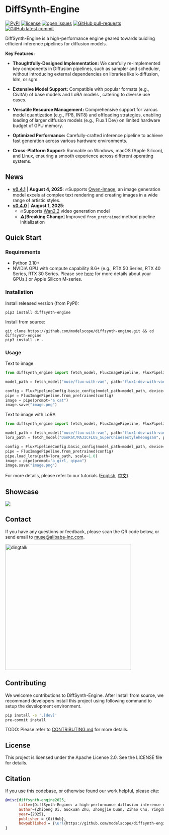 # DiffSynth-Engine

[![PyPI](https://img.shields.io/pypi/v/DiffSynth-Engine)](https://pypi.org/project/DiffSynth-Engine/)
[![license](https://img.shields.io/github/license/modelscope/DiffSynth-Engine.svg)](https://github.com/modelscope/DiffSynth-Engine/blob/master/LICENSE)
[![open issues](https://isitmaintained.com/badge/open/modelscope/DiffSynth-Engine.svg)](https://github.com/modelscope/DiffSynth-Engine/issues)
[![GitHub pull-requests](https://img.shields.io/github/issues-pr/modelscope/DiffSynth-Engine.svg)](https://GitHub.com/modelscope/DiffSynth-Engine/pull/)
[![GitHub latest commit](https://badgen.net/github/last-commit/modelscope/DiffSynth-Engine)](https://GitHub.com/modelscope/DiffSynth-Engine/commit/)

DiffSynth-Engine is a high-performance engine geared towards buidling efficient inference pipelines for diffusion models.

**Key Features:**

- **Thoughtfully-Designed Implementation:** We carefully re-implemented key components in Diffusion pipelines, such as sampler and scheduler, without introducing external dependencies on libraries like k-diffusion, ldm, or sgm.

- **Extensive Model Support:** Compatible with popular formats (e.g., CivitAI) of base models and LoRA models , catering to diverse use cases.

- **Versatile Resource Management:** Comprehensive support for varous model quantization (e.g., FP8, INT8) 
and offloading strategies, enabling loading of larger diffusion models (e.g., Flux.1 Dev) on limited hardware budget of GPU memory.

- **Optimized Performance:** Carefully-crafted inference pipeline to achieve fast generation across various hardware environments.

- **Cross-Platform Support:** Runnable on Windows, macOS (Apple Silicon), and Linux, ensuring a smooth experience across different operating systems.

## News

- **[v0.4.1](https://github.com/modelscope/DiffSynth-Engine/releases/tag/v0.4.1)** | **August 4, 2025**: 🔥Supports [Qwen-Image](https://www.modelscope.cn/models/Qwen/Qwen-Image), an image generation model excels at complex text rendering and creating images in a wide range of artistic styles.
- **[v0.4.0](https://github.com/modelscope/DiffSynth-Engine/releases/tag/v0.4.0)** | **August 1, 2025**:
  - 🔥Supports [Wan2.2](https://modelscope.cn/collections/tongyiwanxiang-22--shipinshengcheng-2bb5b1adef2840) video generation model
  - ⚠️[**Breaking Change**] Improved `from_pretrained` method pipeline initialization

## Quick Start
### Requirements

- Python 3.10+
- NVIDIA GPU with compute capability 8.6+ (e.g., RTX 50 Series, RTX 40 Series, RTX 30 Series. Please see [here](https://docs.nvidia.com/cuda/cuda-c-programming-guide/index.html#compute-capabilities) for more details about your GPUs.) or Apple Silicon M-series.

### Installation

Install released version (from PyPI):
```shell
pip3 install diffsynth-engine
```

Install from source:
```shell
git clone https://github.com/modelscope/diffsynth-engine.git && cd diffsynth-engine
pip3 install -e .
```

### Usage
Text to image
```python
from diffsynth_engine import fetch_model, FluxImagePipeline, FluxPipelineConfig

model_path = fetch_model("muse/flux-with-vae", path="flux1-dev-with-vae.safetensors")

config = FluxPipelineConfig.basic_config(model_path=model_path, device="cuda:0")
pipe = FluxImagePipeline.from_pretrained(config)
image = pipe(prompt="a cat")
image.save("image.png")
```
Text to image with LoRA
```python
from diffsynth_engine import fetch_model, FluxImagePipeline, FluxPipelineConfig

model_path = fetch_model("muse/flux-with-vae", path="flux1-dev-with-vae.safetensors")
lora_path = fetch_model("DonRat/MAJICFLUS_SuperChinesestyleheongsam", path="麦橘超国风旗袍.safetensors")

config = FluxPipelineConfig.basic_config(model_path=model_path, device="cuda:0")
pipe = FluxImagePipeline.from_pretrained(config)
pipe.load_lora(path=lora_path, scale=1.0)
image = pipe(prompt="a girl, qipao")
image.save("image.png")
```

For more details, please refer to our tutorials ([English](./docs/tutorial.md), [中文](./docs/tutorial_zh.md)).

## Showcase

<img src="assets/showcase.jpeg" />

## Contact

If you have any questions or feedback, please scan the QR code below, or send email to muse@alibaba-inc.com.

<div style="display: flex; justify-content: space-between;">
    <img src="assets/dingtalk.png" alt="dingtalk" width="400" />
</div>

## Contributing
We welcome contributions to DiffSynth-Engine. After Install from source, we recommand developers install this project using following command to setup the development environment.
```bash
pip install -e '.[dev]'
pre-commit install
```
TODO: Please refer to [CONTRIBUTING.md](./CONTRIBUTING.md) for more details.

## License
This project is licensed under the Apache License 2.0. See the LICENSE file for details.

## Citation

If you use this codebase, or otherwise found our work helpful, please cite:

```bibtex
@misc{diffsynth-engine2025,
      title={DiffSynth-Engine: a high-performance diffusion inference engine},
      author={Zhipeng Di, Guoxuan Zhu, Zhongjie Duan, Zihao Chu, Yingda Chen, Weiyi Lu},
      year={2025},
      publisher = {GitHub},
      howpublished = {\url{https://github.com/modelscope/diffsynth-engine}},
}
```
